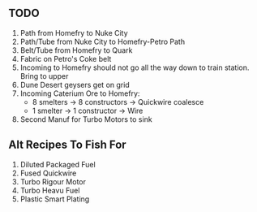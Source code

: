 TODO
----
1. Path from Homefry to Nuke City
2. Path/Tube from Nuke City to Homefry-Petro Path
3. Belt/Tube from Homefry to Quark
4. Fabric on Petro's Coke belt
5. Incoming to Homefry should not go all the way down to train station. Bring to upper
6. Dune Desert geysers get on grid
7. Incoming Caterium Ore to Homefry:
   * 8 smelters -> 8 constructors -> Quickwire coalesce
   * 1 smelter -> 1 constructor -> Wire
8. Second Manuf for Turbo Motors to sink

Alt Recipes To Fish For
-----------------------
1. Diluted Packaged Fuel
2. Fused Quickwire
3. Turbo Rigour Motor
4. Turbo Heavu Fuel
5. Plastic Smart Plating
